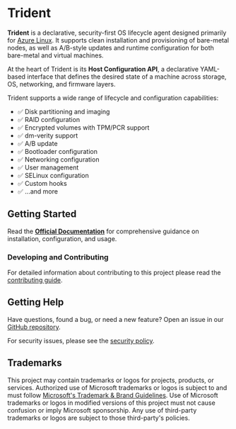 # Trident

**Trident** is a declarative, security-first OS lifecycle agent designed
primarily for [Azure
Linux](https://github.com/microsoft/azurelinux/?tab=readme-ov-file#azure-linux).
It supports clean installation and provisioning of bare-metal nodes, as well as
A/B-style updates and runtime configuration for both bare-metal and virtual
machines.

At the heart of Trident is its **Host Configuration API**, a declarative
YAML-based interface that defines the desired state of a machine across storage,
OS, networking, and firmware layers.

Trident supports a wide range of lifecycle and configuration capabilities:

- ✅ Disk partitioning and imaging  
- ✅ RAID configuration  
- ✅ Encrypted volumes with TPM/PCR support  
- ✅ dm-verity support  
- ✅ A/B update  
- ✅ Bootloader configuration  
- ✅ Networking configuration  
- ✅ User management  
- ✅ SELinux configuration  
- ✅ Custom hooks  
- ✅ ...and more

## Getting Started

Read the **[Official Documentation](https://microsoft.github.io/trident)** for
comprehensive guidance on installation, configuration, and usage.

### Developing and Contributing

For detailed information about contributing to this project please read the
[contributing guide](https://microsoft.github.io/trident/docs/Development/Contributing/Contributing-Guidelines).

## Getting Help

Have questions, found a bug, or need a new feature? Open an issue in our [GitHub
repository](https://github.com/microsoft/trident/issues/new?template=Blank+issue).

For security issues, please see the [security policy](./SECURITY.md).

## Trademarks

This project may contain trademarks or logos for projects, products, or
services. Authorized use of Microsoft trademarks or logos is subject to and must
follow [Microsoft's Trademark & Brand
Guidelines](https://www.microsoft.com/en-us/legal/intellectualproperty/trademarks/usage/general).
Use of Microsoft trademarks or logos in modified versions of this project must
not cause confusion or imply Microsoft sponsorship. Any use of third-party
trademarks or logos are subject to those third-party's policies.
